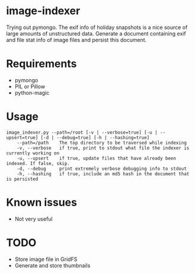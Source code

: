 image-indexer
=============

Trying out pymongo. The exif info of holiday snapshots is a nice source of large amounts of unstructured data.
Generate a document containing exif and file stat info of image files and persist this document. 

Requirements
============
- pymongo
- PIL or Pillow
- python-magic

Usage
=====
    image_indexer.py --path=/root [-v | --verbose=true] [-u | --upsert=true] [-d | --debug=true] [-h | --hashing=true]
        --path=/path    The top directory to be traversed while indexing
        -v, --verbose   if true, print to stdout what file the indexer is currently working on
        -u, --upsert    if true, update files that have already been indexed. If false, skip.
        -d, --debug     print extremely verbose debugging info to stdout
        -h, --hashing   if true, include an md5 hash in the document that is persisted

Known issues
============
- Not very useful

TODO
====
- Store image file in GridFS
- Generate and store thumbnails
